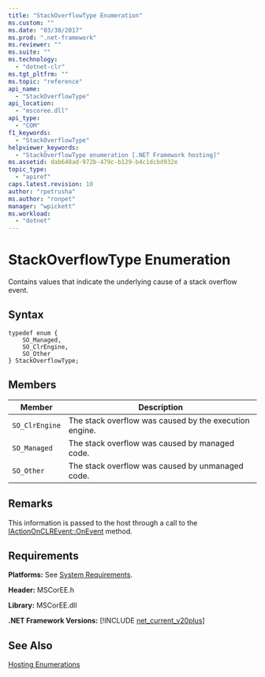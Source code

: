 ```yaml
---
title: "StackOverflowType Enumeration"
ms.custom: ""
ms.date: "03/30/2017"
ms.prod: ".net-framework"
ms.reviewer: ""
ms.suite: ""
ms.technology: 
  - "dotnet-clr"
ms.tgt_pltfrm: ""
ms.topic: "reference"
api_name: 
  - "StackOverflowType"
api_location: 
  - "mscoree.dll"
api_type: 
  - "COM"
f1_keywords: 
  - "StackOverflowType"
helpviewer_keywords: 
  - "StackOverflowType enumeration [.NET Framework hosting]"
ms.assetid: dab648ad-972b-479c-b129-b4c1dcbd932e
topic_type: 
  - "apiref"
caps.latest.revision: 10
author: "rpetrusha"
ms.author: "ronpet"
manager: "wpickett"
ms.workload: 
  - "dotnet"
---
```

# StackOverflowType Enumeration
Contains values that indicate the underlying cause of a stack overflow event.  
  
## Syntax  
  
```  
typedef enum {  
    SO_Managed,  
    SO_ClrEngine,  
    SO_Other  
} StackOverflowType;  
```  
  
## Members  
  
|Member|Description|  
|------------|-----------------|  
|`SO_ClrEngine`|The stack overflow was caused by the execution engine.|  
|`SO_Managed`|The stack overflow was caused by managed code.|  
|`SO_Other`|The stack overflow was caused by unmanaged code.|  
  
## Remarks  
 This information is passed to the host through a call to the [IActionOnCLREvent::OnEvent](../../../../docs/framework/unmanaged-api/hosting/iactiononclrevent-onevent-method.md) method.  
  
## Requirements  
 **Platforms:** See [System Requirements](../../../../docs/framework/get-started/system-requirements.md).  
  
 **Header:** MSCorEE.h  
  
 **Library:** MSCorEE.dll  
  
 **.NET Framework Versions:** [!INCLUDE [net_current_v20plus](../../../../includes/net-current-v20plus-md.md)]  
  
## See Also  
 [Hosting Enumerations](../../../../docs/framework/unmanaged-api/hosting/hosting-enumerations.md)
